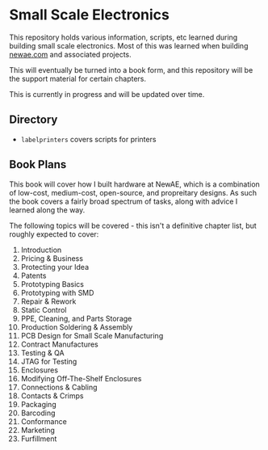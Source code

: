 # Small Scale Electronics

This repository holds various information, scripts, etc learned during building small scale electronics. Most of this was learned when building [newae.com](https://newae.com) and associated projects.

This will eventually be turned into a book form, and this repository will be the support material for certain chapters.

This is currently in progress and will be updated over time.

## Directory

* `labelprinters` covers scripts for printers

## Book Plans

This book will cover how I built hardware at NewAE, which is a combination of low-cost, medium-cost, open-source, and propreitary designs. As such the book covers a fairly broad spectrum of tasks, along with advice I learned along the way.

The following topics will be covered - this isn't a definitive chapter list, but roughly expected to cover:

1. Introduction
2. Pricing & Business
3. Protecting your Idea
4. Patents
5. Prototyping Basics
6. Prototyping with SMD
7. Repair & Rework
8. Static Control
9. PPE, Cleaning, and Parts Storage
10. Production Soldering & Assembly
11. PCB Design for Small Scale Manufacturing
12. Contract Manufactures
13. Testing & QA
14. JTAG for Testing
15. Enclosures
16. Modifying Off-The-Shelf Enclosures
17. Connections & Cabling
18. Contacts & Crimps
19. Packaging
20. Barcoding
21. Conformance
22. Marketing
23. Furfillment

